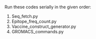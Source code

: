 Run these codes serially in the given order:
1. Seq_fetch.py
2. Epitope_freq_count.py
3. Vaccine_construct_generator.py
4. GROMACS_commands.py
